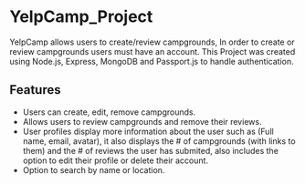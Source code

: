 ﻿# YelpCamp_Project
YelpCamp allows users to create/review campgrounds, In order to create or review campgrounds users must have an account.
This Project was created using Node.js, Express, MongoDB and Passport.js to handle authentication.

## Features
* Users can create, edit, remove campgrounds.
* Allows users to review campgrounds and remove their reviews.
* User profiles display more information about the user such as (Full name, email, avatar), it also displays the # of campgrounds (with links to them) and the # of reviews the user has submited, also includes the option to edit their profile or delete their account.
* Option to search by name or location.
